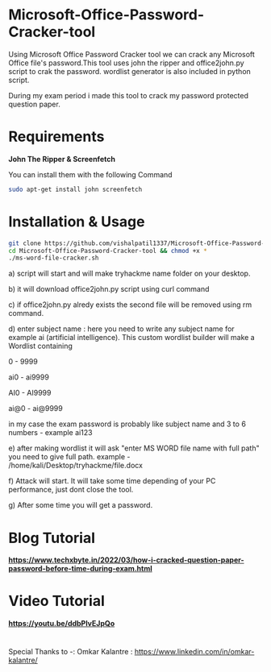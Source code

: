 # Microsoft-Office-Password-Cracker-tool
Using Microsoft Office Password Cracker tool we can crack any Microsoft Office file's password.This tool uses john the ripper and office2john.py script to crak the password. wordlist generator is also included in python script.


During my exam period i made this tool to crack my password protected question paper.


# Requirements

**John The Ripper & Screenfetch**

You can install them with the following Command

``` bash
sudo apt-get install john screenfetch
```


# Installation & Usage

``` bash
git clone https://github.com/vishalpatil1337/Microsoft-Office-Password-Cracker-tool.git
cd Microsoft-Office-Password-Cracker-tool && chmod +x *
./ms-word-file-cracker.sh       
```
   a) script will start and will make tryhackme name folder on your desktop. 
   
   b) it will download office2john.py script using curl command
   
   c) if office2john.py alredy exists the second file will be removed using rm command.


   d) enter subject name :      here you need to write any subject name for example ai (artificial intelligence).
This custom wordlist builder will make a Wordlist containing   
 
0 - 9999
 
ai0 - ai9999 
 
AI0 - AI9999
 
ai@0 - ai@9999  
 
in my case the exam password is probably like subject name and 3 to 6 numbers - example ai123  
                                
 
   e) after making wordlist it will ask "enter MS WORD file name with full path"
                                you need to give full path. example - /home/kali/Desktop/tryhackme/file.docx
  
  
   f) Attack will start. It will take some time depending of your PC performance, just dont close the tool. 


   g) After some time you will get a password. 
  
  
  # Blog Tutorial
  
**https://www.techxbyte.in/2022/03/how-i-cracked-question-paper-password-before-time-during-exam.html**
  
  # Video Tutorial

**https://youtu.be/ddbPlvEJpQo**




#



Special Thanks to -:  Omkar Kalantre  :   https://www.linkedin.com/in/omkar-kalantre/

